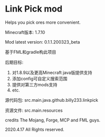 # Link Pick mod
Helps you pick ores more convenient.

Minecraft版本: 1.7.10 

Mod latest version: 0.1.1.200323_beta

基于FML和gradle构此项目

后期目标:
1. 对1.8.9以及更高Minecraft java版提供支持
2. 添加config可自定义搜索范围
3. 提供对第三方mods支持
4. etc.

源代码包: src.main.java.github.billy233.linkpick

资源文件: src.main.resources

credits The Mojang, Forge, MCP and FML guys.

2020.4.17 All Rights reserved.